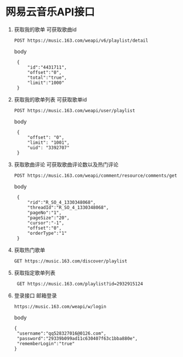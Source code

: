 # 网易云音乐API接口
1. 获取我的歌单
    可获取歌曲id
    ```
    POST https://music.163.com/weapi/v6/playlist/detail
    ```
   body
   ```
    {
        "id":"4431711",
        "offset":"0",
        "total":"true",
        "limit":"1000"
    }
   ```
2. 获取我的歌单列表
    可获取歌单id
   ```
   POST https://music.163.com/weapi/user/playlist
   ```
   body
   ```
    {
        "offset": "0",
        "limit": "1001",
        "uid": "3392707"
    }
    ```
3. 获取歌曲评论
   可获取歌曲评论数以及热门评论
   ```
   POST https://music.163.com/weapi/comment/resource/comments/get
   ```
    body  
   ```
    {
        "rid":"R_SO_4_1330348068",
        "threadId":"R_SO_4_1330348068",
        "pageNo":"1",
        "pageSize":"20",
        "cursor":"-1",
        "offset":"0",
        "orderType":"1"
    }
   ```
4. 获取热门歌单
   ```
   GET https://music.163.com/discover/playlist
   ```
5. 获取指定歌单列表
   ```
    GET https://music.163.com/playlist?id=2932915124
   ```
6. 登录接口
   邮箱登录
   ```
   https://music.163.com/weapi/w/login
   ```
   body
   ```
   {
    "username":"qq528327016@0126.com",
    "password":"29339b099ad11c630407f63c1bba880e",
    "rememberLogin":"true"
   }
   ```